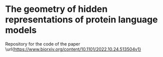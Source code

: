 # The geometry of hidden representations of protein language models
Repository for the code of the paper \url{https://www.biorxiv.org/content/10.1101/2022.10.24.513504v1}
